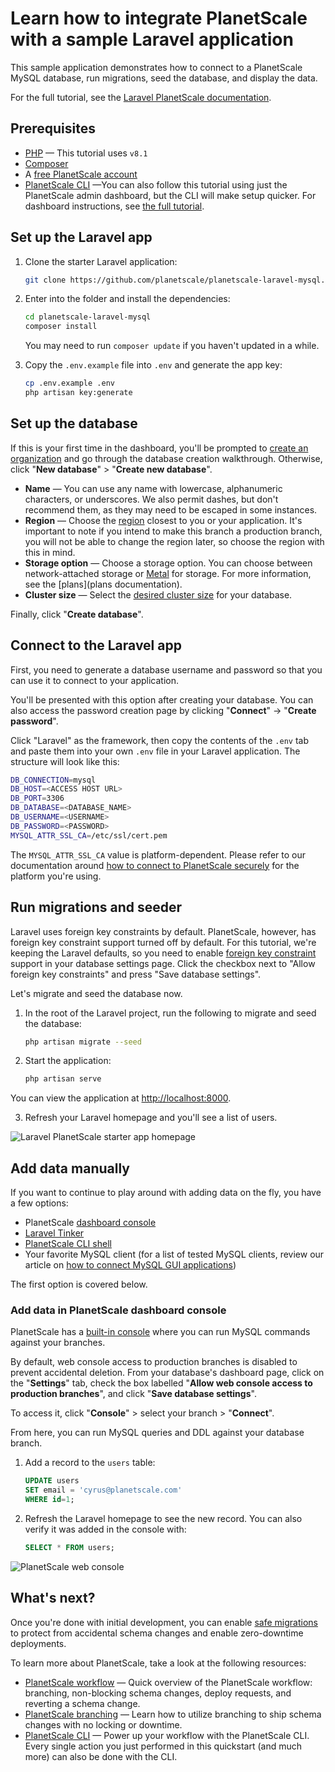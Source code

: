 # Learn how to integrate PlanetScale with a sample Laravel application

This sample application demonstrates how to connect to a PlanetScale MySQL database, run migrations, seed the database, and display the data.

For the full tutorial, see the [Laravel PlanetScale documentation](https://planetscale.comhttps://planetscale.com/docs/tutorials/connect-laravel-app).

## Prerequisites

- [PHP](https://www.php.net/manual/en/install.php) &mdash; This tutorial uses `v8.1`
- [Composer](https://getcomposer.org/)
- A [free PlanetScale account](https://auth.planetscale.com/sign-up)
- [PlanetScale CLI](https://github.com/planetscale/cli) &mdash;You can also follow this tutorial using just the PlanetScale admin dashboard, but the CLI will make setup quicker. For dashboard instructions, see [the full tutorial](https://planetscale.comhttps://planetscale.com/docs/tutorials/connect-laravel-app).

## Set up the Laravel app

1. Clone the starter Laravel application:

   ```bash
   git clone https://github.com/planetscale/planetscale-laravel-mysql.git
   ```

2. Enter into the folder and install the dependencies:

   ```bash
   cd planetscale-laravel-mysql
   composer install
   ```

   You may need to run `composer update` if you haven't updated in a while.

3. Copy the `.env.example` file into `.env` and generate the app key:

   ```bash
   cp .env.example .env
   php artisan key:generate
   ```

## Set up the database

If this is your first time in the dashboard, you'll be prompted to [create an organization](https://planetscale.com/docs/onboarding/create-an-organization#creating-a-new-organization) and go through the database creation walkthrough. Otherwise, click "**New database**" > "**Create new database**".

- **Name** — You can use any name with lowercase, alphanumeric characters, or underscores. We also permit dashes, but don't recommend them, as they may need to be escaped in some instances.
- **Region** — Choose the [region](https://planetscale.com/docs/concepts/regions#available-regions) closest to you or your application. It's important to note if you intend to make this branch a production branch, you will not be able to change the region later, so choose the region with this in mind.
- **Storage option** — Choose a storage option. You can choose between network-attached storage or [Metal](/metal) for storage. For more information, see the [plans](plans documentation).
- **Cluster size** — Select the [desired cluster size](https://planetscale.com/docs/concepts/planetscale-plans) for your database.

Finally, click "**Create database**".

## Connect to the Laravel app

First, you need to generate a database username and password so that you can use it to connect to your application.

You'll be presented with this option after creating your database. You can also access the password creation page by clicking "**Connect**" -> "**Create password**".

Click "Laravel" as the framework, then copy the contents of the `.env` tab and paste them into your own `.env` file in your Laravel application. The structure will look like this:

```bash
DB_CONNECTION=mysql
DB_HOST=<ACCESS HOST URL>
DB_PORT=3306
DB_DATABASE=<DATABASE_NAME>
DB_USERNAME=<USERNAME>
DB_PASSWORD=<PASSWORD>
MYSQL_ATTR_SSL_CA=/etc/ssl/cert.pem
```

The `MYSQL_ATTR_SSL_CA` value is platform-dependent. Please refer to our documentation around [how to connect to PlanetScale securely](https://planetscale.com/docs/concepts/secure-connections#ca-root-configuration) for the platform you're using.

## Run migrations and seeder


Laravel uses foreign key constraints by default. PlanetScale, however, has foreign key constraint support turned off by default. For this tutorial, we're keeping the Laravel defaults, so you need to enable [foreign key constraint](https://planetscale.com/docs/concepts/foreign-key-constraints) support in your database settings page. Click the checkbox next to "Allow foreign key constraints" and press "Save database settings".

Let's migrate and seed the database now.

1. In the root of the Laravel project, run the following to migrate and seed the database:

   ```bash
   php artisan migrate --seed
   ```

2. Start the application:

   ```bash
   php artisan serve
   ```

You can view the application at [http://localhost:8000](http://localhost:8000).

3. Refresh your Laravel homepage and you'll see a list of users.

![Laravel PlanetScale starter app homepage](./laravel-users.png)

## Add data manually

If you want to continue to play around with adding data on the fly, you have a few options:

- PlanetScale [dashboard console](https://planetscale.com/docs/concepts/web-console)
- [Laravel Tinker](hhttps://laravel.comhttps://planetscale.com/docs/12.x/artisan#tinker)
- [PlanetScale CLI shell](https://planetscale.com/docs/reference/shell)
- Your favorite MySQL client (for a list of tested MySQL clients, review our article on [how to connect MySQL GUI applications](https://planetscale.com/docs/tutorials/connect-mysql-gui))

The first option is covered below.

### Add data in PlanetScale dashboard console

PlanetScale has a [built-in console](https://planetscale.com/docs/concepts/web-console) where you can run MySQL commands against your branches.

By default, web console access to production branches is disabled to prevent accidental deletion. From your database's dashboard page, click on the "**Settings**" tab, check the box labelled "**Allow web console access to production branches**", and click "**Save database settings**".

To access it, click "**Console**" > select your branch > "**Connect**".

From here, you can run MySQL queries and DDL against your database branch.

1. Add a record to the `users` table:

   ```sql
   UPDATE users
   SET email = 'cyrus@planetscale.com'
   WHERE id=1;
   ```

2. Refresh the Laravel homepage to see the new record. You can also verify it was added in the console with:

   ```sql
   SELECT * FROM users;
   ```

![PlanetScale web console](./laravel-web-console.png)

## What's next?

Once you're done with initial development, you can enable [safe migrations](https://planetscale.com/docs/concepts/safe-migrations) to protect from accidental schema changes and enable zero-downtime deployments.

To learn more about PlanetScale, take a look at the following resources:

- [PlanetScale workflow](https://planetscale.com/docs/concepts/planetscale-workflow) — Quick overview of the PlanetScale workflow: branching, non-blocking schema changes, deploy requests, and reverting a schema change.
- [PlanetScale branching](https://planetscale.com/docs/concepts/branching) — Learn how to utilize branching to ship schema changes with no locking or downtime.
- [PlanetScale CLI](https://planetscale.com/docs/reference/planetscale-cli) — Power up your workflow with the PlanetScale CLI. Every single action you just performed in this quickstart (and much more) can also be done with the CLI.

